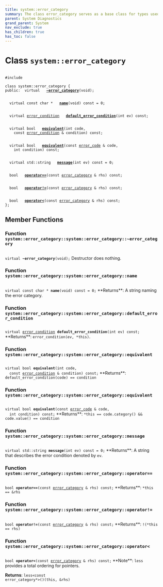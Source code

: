 ```yaml
---
title: system::error_category
summary: The class error_category serves as a base class for types used to identify the source and encoding of a particular category of error code. Classes may be derived from error_category to support categories of errors in addition to those defined in the C++ International Standard. 
parent: System Diagnostics
grand_parent: System
nav_exclude: true
has_children: true
has_toc: false
---
```


# Class `system::error_category`

<code class="doxybook">
<span>#include <thrust/system/error_code.h></span><br>
<span>class system::error&#95;category {</span>
<span>public:</span><span>&nbsp;&nbsp;virtual </span><span>&nbsp;&nbsp;<b><a href="/api/classes/classsystem_1_1error__category.html#function-~error_category">~error&#95;category</a></b>(void);</span>
<br>
<span>&nbsp;&nbsp;virtual const char * </span><span>&nbsp;&nbsp;<b><a href="/api/classes/classsystem_1_1error__category.html#function-name">name</a></b>(void) const = 0;</span>
<br>
<span>&nbsp;&nbsp;virtual <a href="/api/classes/classsystem_1_1error__condition.html">error_condition</a> </span><span>&nbsp;&nbsp;<b><a href="/api/classes/classsystem_1_1error__category.html#function-default_error_condition">default&#95;error&#95;condition</a></b>(int ev) const;</span>
<br>
<span>&nbsp;&nbsp;virtual bool </span><span>&nbsp;&nbsp;<b><a href="/api/classes/classsystem_1_1error__category.html#function-equivalent">equivalent</a></b>(int code,</span>
<span>&nbsp;&nbsp;&nbsp;&nbsp;const <a href="/api/classes/classsystem_1_1error__condition.html">error_condition</a> & condition) const;</span>
<br>
<span>&nbsp;&nbsp;virtual bool </span><span>&nbsp;&nbsp;<b><a href="/api/classes/classsystem_1_1error__category.html#function-equivalent">equivalent</a></b>(const <a href="/api/classes/classsystem_1_1error__code.html">error_code</a> & code,</span>
<span>&nbsp;&nbsp;&nbsp;&nbsp;int condition) const;</span>
<br>
<span>&nbsp;&nbsp;virtual std::string </span><span>&nbsp;&nbsp;<b><a href="/api/classes/classsystem_1_1error__category.html#function-message">message</a></b>(int ev) const = 0;</span>
<br>
<span>&nbsp;&nbsp;bool </span><span>&nbsp;&nbsp;<b><a href="/api/classes/classsystem_1_1error__category.html#function-operator==">operator==</a></b>(const <a href="/api/classes/classsystem_1_1error__category.html">error_category</a> & rhs) const;</span>
<br>
<span>&nbsp;&nbsp;bool </span><span>&nbsp;&nbsp;<b><a href="/api/classes/classsystem_1_1error__category.html#function-operator!=">operator!=</a></b>(const <a href="/api/classes/classsystem_1_1error__category.html">error_category</a> & rhs) const;</span>
<br>
<span>&nbsp;&nbsp;bool </span><span>&nbsp;&nbsp;<b><a href="/api/classes/classsystem_1_1error__category.html#function-operator<">operator&lt;</a></b>(const <a href="/api/classes/classsystem_1_1error__category.html">error_category</a> & rhs) const;</span>
<span>};</span>
</code>

## Member Functions

<h3 id="function-~error_category">
Function <code>system::error&#95;category::system::error&#95;category::~error&#95;category</code>
</h3>

<code class="doxybook">
<span>virtual </span><span><b>~error_category</b>(void);</span></code>
Destructor does nothing. 

<h3 id="function-name">
Function <code>system::error&#95;category::system::error&#95;category::name</code>
</h3>

<code class="doxybook">
<span>virtual const char * </span><span><b>name</b>(void) const = 0;</span></code>
**Returns**:
A string naming the error category. 

<h3 id="function-default_error_condition">
Function <code>system::error&#95;category::system::error&#95;category::default&#95;error&#95;condition</code>
</h3>

<code class="doxybook">
<span>virtual <a href="/api/classes/classsystem_1_1error__condition.html">error_condition</a> </span><span><b>default_error_condition</b>(int ev) const;</span></code>
**Returns**:
<code>error&#95;condition(ev, &#42;this)</code>. 

<h3 id="function-equivalent">
Function <code>system::error&#95;category::system::error&#95;category::equivalent</code>
</h3>

<code class="doxybook">
<span>virtual bool </span><span><b>equivalent</b>(int code,</span>
<span>&nbsp;&nbsp;const <a href="/api/classes/classsystem_1_1error__condition.html">error_condition</a> & condition) const;</span></code>
**Returns**:
<code>default&#95;error&#95;condition(code) == condition</code>

<h3 id="function-equivalent">
Function <code>system::error&#95;category::system::error&#95;category::equivalent</code>
</h3>

<code class="doxybook">
<span>virtual bool </span><span><b>equivalent</b>(const <a href="/api/classes/classsystem_1_1error__code.html">error_code</a> & code,</span>
<span>&nbsp;&nbsp;int condition) const;</span></code>
**Returns**:
<code>&#42;this == code.category() && code.value() == condition</code>

<h3 id="function-message">
Function <code>system::error&#95;category::system::error&#95;category::message</code>
</h3>

<code class="doxybook">
<span>virtual std::string </span><span><b>message</b>(int ev) const = 0;</span></code>
**Returns**:
A string that describes the error condition denoted by <code>ev</code>. 

<h3 id="function-operator==">
Function <code>system::error&#95;category::system::error&#95;category::operator==</code>
</h3>

<code class="doxybook">
<span>bool </span><span><b>operator==</b>(const <a href="/api/classes/classsystem_1_1error__category.html">error_category</a> & rhs) const;</span></code>
**Returns**:
<code>&#42;this == &rhs</code>

<h3 id="function-operator!=">
Function <code>system::error&#95;category::system::error&#95;category::operator!=</code>
</h3>

<code class="doxybook">
<span>bool </span><span><b>operator!=</b>(const <a href="/api/classes/classsystem_1_1error__category.html">error_category</a> & rhs) const;</span></code>
**Returns**:
<code>!(&#42;this == rhs)</code>

<h3 id="function-operator<">
Function <code>system::error&#95;category::system::error&#95;category::operator&lt;</code>
</h3>

<code class="doxybook">
<span>bool </span><span><b>operator<</b>(const <a href="/api/classes/classsystem_1_1error__category.html">error_category</a> & rhs) const;</span></code>
**Note**:
<code>less</code> provides a total ordering for pointers. 

**Returns**:
<code>less&lt;const error&#95;category&#42;&gt;()(this, &rhs)</code>


